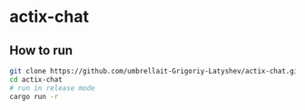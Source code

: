# actix-chat


## How to run

```bash
git clone https://github.com/umbrellait-Grigoriy-Latyshev/actix-chat.git
cd actix-chat
# run in release mode
cargo run -r 
```

